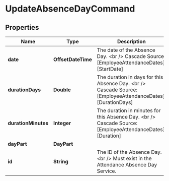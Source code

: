 

# UpdateAbsenceDayCommand


## Properties

| Name | Type | Description | Notes |
|------------ | ------------- | ------------- | -------------|
|**date** | **OffsetDateTime** | The date of the Absence Day. &lt;br /&gt;  Cascade Source: [EmployeeAttendanceDates].[StartDate] |  [optional] |
|**durationDays** | **Double** | The duration in days for this Absence Day. &lt;br /&gt;  Cascade Source: [EmployeeAttendanceDates].[DurationDays] |  [optional] |
|**durationMinutes** | **Integer** | The duration in minutes for this Absence Day. &lt;br /&gt;  Cascade Source: [EmployeeAttendanceDates].[Duration] |  [optional] |
|**dayPart** | **DayPart** |  |  [optional] |
|**id** | **String** | The ID of the Absence Day. &lt;br /&gt;  Must exist in the Attendance Absence Day Service. |  [optional] |



